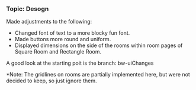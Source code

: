 ### Topic: Desogn 

Made adjustments to the following: 
- Changed font of text to a more blocky fun font. 
- Made buttons more round and uniform.
- Displayed dimensions on the side of the rooms within room pages of Square Room and Rectangle Room.

A good look at the starting poit is the branch: bw-uiChanges   

*Note: The gridlines on rooms are partially implemented here, but were not decided to keep, so just ignore them. 
